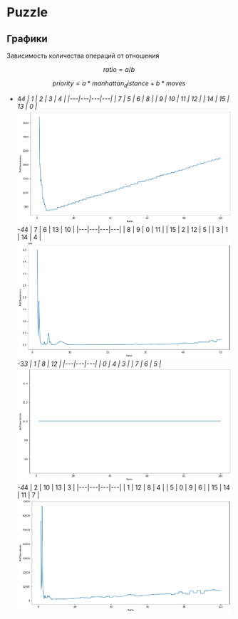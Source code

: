 # Puzzle
## Графики
Зависимость количества операций от отношения 
```math
ratio = a / b
```
```math
priority = a*manhattan_distance + b*moves
```
- 4*4
  | 1  |  2 |  3 |  4 |
  |---|---|---|---|
  | 7  | 5  | 6 | 8  |
  | 9  | 10  | 11  |  12 |
  | 14  | 15   | 13  | 0  |
  ![img.png](img.png)
-4*4
  | 7 |  6 |  13 |  10 |
  |---|---|---|---|
  | 8  | 9  | 0 | 11  |
  | 15  | 2  | 12  |  5 |
  | 3  | 1   | 14  | 4 |
  ![img_1.png](img_1.png)
-3*3
  | 1 | 8 |  12 |
  |---|---|---|
  | 0  | 4  | 3 |
  | 7  | 6  | 5 |
  ![img_2.png](img_2.png)
-4*4
  | 2 |  10 |  13 |  3 |
  |---|---|---|---|
  | 1  | 12  | 8 | 4  |
  | 5  | 0  | 9  |  6 |
  | 15  | 14  | 11  | 7 |
  ![img_3.png](img_3.png)